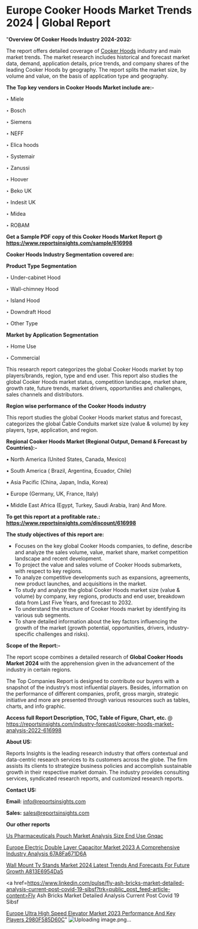 # Europe Cooker Hoods Market Trends 2024 | Global Report

 "<strong>Overview Of Cooker Hoods Industry 2024-2032:</strong>

The report offers detailed coverage of <a href=https://www.reportsinsights.com/sample/616998>Cooker Hoods</a> industry and main market trends. The market research includes historical and forecast market data, demand, application details, price trends, and company shares of the leading Cooker Hoods by geography. The report splits the market size, by volume and value, on the basis of application type and geography.

<strong>The Top key vendors in Cooker Hoods Market include are:- </strong>

‣ Miele

‣ Bosch

‣ Siemens

‣ NEFF

‣ Elica hoods

‣ Systemair

‣ Zanussi

‣ Hoover

‣ Beko UK

‣ Indesit UK

‣ Midea

‣ ROBAM

<strong>Get a Sample PDF copy of this Cooker Hoods Market Report </strong><strong>@ <a href=https://www.reportsinsights.com/sample/616998 style=color:#0000ff;>https://www.reportsinsights.com/sample/616998</a> </strong>

<strong>Cooker Hoods Industry Segmentation covered are:</strong>

<strong>Product Type Segmentation</strong>

‣ Under-cabinet Hood

‣ Wall-chimney Hood

‣ Island Hood

‣ Downdraft Hood

‣ Other Type

<strong>Market by Application Segmentation</strong>

‣ Home Use

‣ Commercial

This research report categorizes the global Cooker Hoods market by top players/brands, region, type and end user. This report also studies the global Cooker Hoods market status, competition landscape, market share, growth rate, future trends, market drivers, opportunities and challenges, sales channels and distributors.

<strong>Region wise performance of the Cooker Hoods industry</strong><strong> </strong>

This report studies the global Cooker Hoods market status and forecast, categorizes the global Cable Conduits market size (value &amp; volume) by key players, type, application, and region. 

<strong>Regional Cooker Hoods Market (Regional Output, Demand &amp; Forecast by Countries):-</strong>

• North America (United States, Canada, Mexico)

• South America ( Brazil, Argentina, Ecuador, Chile)

• Asia Pacific (China, Japan, India, Korea)

• Europe (Germany, UK, France, Italy)

• Middle East Africa (Egypt, Turkey, Saudi Arabia, Iran) And More.

<strong>To get this report at a profitable rate.: <a href=https://www.reportsinsights.com/discount/616998 style=color:#0000ff;>https://www.reportsinsights.com/discount/616998</a></strong>

<strong>The study objectives of this report are:</strong>
<ul>
  <li>Focuses on the key global Cooker Hoods companies, to define, describe and analyze the sales volume, value, market share, market competition landscape and recent development.</li>
  <li>To project the value and sales volume of Cooker Hoods submarkets, with respect to key regions.</li>
  <li>To analyze competitive developments such as expansions, agreements, new product launches, and acquisitions in the market.</li>
  <li>To study and analyze the global Cooker Hoods market size (value &amp; volume) by company, key regions, products and end user, breakdown data from Last Five Years, and forecast to 2032.</li>
  <li>To understand the structure of Cooker Hoods market by identifying its various sub segments.</li>
  <li>To share detailed information about the key factors influencing the growth of the market (growth potential, opportunities, drivers, industry-specific challenges and risks).</li>
</ul>
<strong>Scope of the Report:-</strong><strong> </strong>

The report scope combines a detailed research of <strong>Global Cooker Hoods Market 2024 </strong>with the apprehension given in the advancement of the industry in certain regions.

The Top Companies Report is designed to contribute our buyers with a snapshot of the industry’s most influential players. Besides, information on the performance of different companies, profit, gross margin, strategic initiative and more are presented through various resources such as tables, charts, and info graphic.

<strong>Access full Report Description, TOC, Table of Figure, Chart, etc. </strong>@   <a href=https://reportsinsights.com/industry-forecast/cooker-hoods-market-analysis-2022-616998 style=color:#0000ff;>https://reportsinsights.com/industry-forecast/cooker-hoods-market-analysis-2022-616998</a>

<strong>About US:</strong>

Reports Insights is the leading research industry that offers contextual and data-centric research services to its customers across the globe. The firm assists its clients to strategize business policies and accomplish sustainable growth in their respective market domain. The industry provides consulting services, syndicated research reports, and customized research reports.

<strong>Contact US:</strong>

<p class=""""><b>Email:</b> <a href=mailto:info@reportsinsights.com>info@reportsinsights.com</a></p>
<p class=""""><b>Sales:</b> <a href=mailto:sales@reportsinsights.com>sales@reportsinsights.com</a></p>

<strong>Our other reports</strong>

<a href=https://www.linkedin.com/pulse/us-pharmaceuticals-pouch-market-analysis-size-end-use-gnqac/>Us Pharmaceuticals Pouch Market Analysis Size End Use Gnqac</a>

<a href=https://medium.com/@gd336335/europe-electric-double-layer-capacitor-market-2023-a-comprehensive-industry-analysis-67a8fa671d6a>Europe Electric Double Layer Capacitor Market 2023 A Comprehensive Industry Analysis 67A8Fa671D6A</a>

<a href=https://medium.com/@aneetapatil1234/wall-mount-tv-stands-market-2024-latest-trends-and-forecasts-for-future-growth-a813e6954da5>Wall Mount Tv Stands Market 2024 Latest Trends And Forecasts For Future Growth A813E6954Da5</a>

<a href=https://www.linkedin.com/pulse/fly-ash-bricks-market-detailed-analysis-current-post-covid-19-sibsf?trk=public_post_feed-article-content>Fly Ash Bricks Market Detailed Analysis Current Post Covid 19 Sibsf</a>

<a href=https://medium.com/@reportinsights.ja/europe-ultra-high-speed-elevator-market-2023-performance-and-key-players-2980f585d60c>Europe Ultra High Speed Elevator Market 2023 Performance And Key Players 2980F585D60C</a>"
![Uploading image.png…]()

